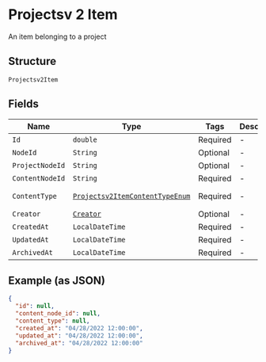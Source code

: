 
# Projectsv 2 Item

An item belonging to a project

## Structure

`Projectsv2Item`

## Fields

| Name | Type | Tags | Description | Getter | Setter |
|  --- | --- | --- | --- | --- | --- |
| `Id` | `double` | Required | - | double getId() | setId(double id) |
| `NodeId` | `String` | Optional | - | String getNodeId() | setNodeId(String nodeId) |
| `ProjectNodeId` | `String` | Optional | - | String getProjectNodeId() | setProjectNodeId(String projectNodeId) |
| `ContentNodeId` | `String` | Required | - | String getContentNodeId() | setContentNodeId(String contentNodeId) |
| `ContentType` | [`Projectsv2ItemContentTypeEnum`](../../doc/models/projectsv-2-item-content-type-enum.md) | Required | - | Projectsv2ItemContentTypeEnum getContentType() | setContentType(Projectsv2ItemContentTypeEnum contentType) |
| `Creator` | [`Creator`](../../doc/models/creator.md) | Optional | - | Creator getCreator() | setCreator(Creator creator) |
| `CreatedAt` | `LocalDateTime` | Required | - | LocalDateTime getCreatedAt() | setCreatedAt(LocalDateTime createdAt) |
| `UpdatedAt` | `LocalDateTime` | Required | - | LocalDateTime getUpdatedAt() | setUpdatedAt(LocalDateTime updatedAt) |
| `ArchivedAt` | `LocalDateTime` | Required | - | LocalDateTime getArchivedAt() | setArchivedAt(LocalDateTime archivedAt) |

## Example (as JSON)

```json
{
  "id": null,
  "content_node_id": null,
  "content_type": null,
  "created_at": "04/28/2022 12:00:00",
  "updated_at": "04/28/2022 12:00:00",
  "archived_at": "04/28/2022 12:00:00"
}
```

